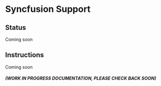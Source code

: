# Syncfusion Support

## Status

Coming soon

## Instructions

Coming soon

#### *(WORK IN PROGRESS DOCUMENTATION, PLEASE CHECK BACK SOON)*